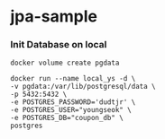 # jpa-sample


### Init Database on local
```shell
docker volume create pgdata

docker run --name local_ys -d \
-v pgdata:/var/lib/postgresql/data \
-p 5432:5432 \
-e POSTGRES_PASSWORD='dudtjr' \
-e POSTGRES_USER="youngseok" \
-e POSTGRES_DB="coupon_db" \
postgres
```

